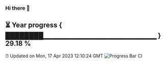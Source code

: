 ### Hi there 👋
⏳ Year progress { ████████▁▁▁▁▁▁▁▁▁▁▁▁▁▁▁▁▁▁▁▁▁▁ } 29.18 %
---
⏰ Updated on Mon, 17 Apr 2023 12:10:24 GMT
![Progress Bar CI](https://github.com/Moyi321/Moyi321/workflows/Progress%20Bar%20CI/badge.svg)
